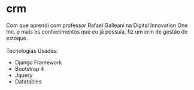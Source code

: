 # crm
Com que aprendi com professor Rafael Galleani na Digital Innovation One Inc. e mais os conhecimentos que eu já possuía, fiz um crm de gestão de estoque.<br><br>
Tecnologias Usadas:
<ul>
<li>Django Framework</li>
<li>Bootstrap 4</li>
<li>Jquery</li>
<li>Datatables</li>
</ul>

